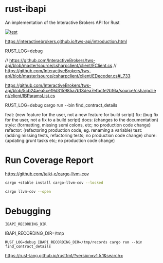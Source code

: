 # rust-ibapi
An implementation of the Interactive Brokers API for Rust

[![test](https://github.com/wboayue/rust-ibapi/workflows/ci/badge.svg)](https://github.com/wboayue/rust-ibapi/actions/workflows/ci.yml)
<!-- [![codecov](https://codecov.io/gh/wboayue/ibapi/branch/main/graph/badge.svg)](https://codecov.io/gh/wboayue/ibapi) -->


https://interactivebrokers.github.io/tws-api/introduction.html

RUST_LOG=debug 

// https://github.com/InteractiveBrokers/tws-api/blob/master/source/csharpclient/client/EClient.cs
// https://github.com/InteractiveBrokers/tws-api/blob/master/source/csharpclient/client/EDecoder.cs#L733

https://github.com/InteractiveBrokers/tws-api/blob/5cb24aea5cef9d315985a7b13dea7efbcfe2b16a/source/csharpclient/client/IBParamsList.cs

RUST_LOG=debug cargo run --bin find_contract_details

feat: (new feature for the user, not a new feature for build script)
fix: (bug fix for the user, not a fix to a build script)
docs: (changes to the documentation)
style: (formatting, missing semi colons, etc; no production code change)
refactor: (refactoring production code, eg. renaming a variable)
test: (adding missing tests, refactoring tests; no production code change)
chore: (updating grunt tasks etc; no production code change)

# Run Coverage Report

https://github.com/taiki-e/cargo-llvm-cov

```bash
cargo +stable install cargo-llvm-cov --locked

cargo llvm-cov --open
```

# Debugging

`IBAPI_RECORDING_DIR`

IBAPI_RECORDING_DIR=/tmp
```
RUST_LOG=debug IBAPI_RECORDING_DIR=/tmp/records cargo run --bin find_contract_details
```

https://rust-lang.github.io/rustfmt/?version=v1.5.1&search=